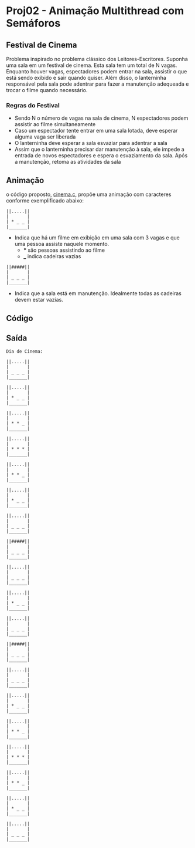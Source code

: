 # Proj02 - Animação Multithread com Semáforos
## Festival de Cinema

Problema inspirado no problema clássico dos Leitores-Escritores. Suponha uma sala em um festival de cinema. Esta sala tem um total de N vagas. Enquanto houver vagas, espectadores podem entrar na sala, assistir o que está sendo exibido e sair quando quiser.
Além disso, o lanterninha responsável pela sala pode adentrar para fazer a manutenção adequeada e trocar o filme quando necessário.

### Regras do Festival

- Sendo N o número de vagas na sala de cinema, N espectadores podem assistir ao filme simultaneamente
- Caso um espectador tente entrar em uma sala lotada, deve esperar alguma vaga ser liberada
- O lanterninha deve esperar a sala esvaziar para adentrar a sala
- Assim que o lanterninha precisar dar manutenção à sala, ele impede a entrada de novos espectadores  e espera o esvaziamento da sala. Após a manutenção, retoma as atividades da sala

## Animação

o código proposto, [cinema.c](./cinema.c), propõe uma animação com caracteres conforme exemplificado abaixo:

```
||.....||
|       |
| * _ _ |
|_______|
```
- Indica que há um filme em exibição em uma sala com 3 vagas e que uma pessoa assiste naquele momento.
  - __*__ são pessoas assistindo ao filme
  - **_** indica cadeiras vazias

```
||#####||
|       |
| _ _ _ |
|_______|
```
- Indica que a sala está em manutenção. Idealmente todas as cadeiras devem estar vazias.

## Código

## Saída

```
Dia de Cinema:

||.....||
|       |
| _ _ _ |
|_______|

||.....||
|       |
| * _ _ |
|_______|

||.....||
|       |
| * * _ |
|_______|

||.....||
|       |
| * * * |
|_______|

||.....||
|       |
| * * _ |
|_______|

||.....||
|       |
| * _ _ |
|_______|

||.....||
|       |
| _ _ _ |
|_______|

||#####||
|       |
| _ _ _ |
|_______|

||.....||
|       |
| _ _ _ |
|_______|

||.....||
|       |
| * _ _ |
|_______|

||.....||
|       |
| _ _ _ |
|_______|

||#####||
|       |
| _ _ _ |
|_______|

||.....||
|       |
| _ _ _ |
|_______|

||.....||
|       |
| * _ _ |
|_______|

||.....||
|       |
| * * _ |
|_______|

||.....||
|       |
| * * * |
|_______|

||.....||
|       |
| * * _ |
|_______|

||.....||
|       |
| * _ _ |
|_______|

||.....||
|       |
| _ _ _ |
|_______|
```
